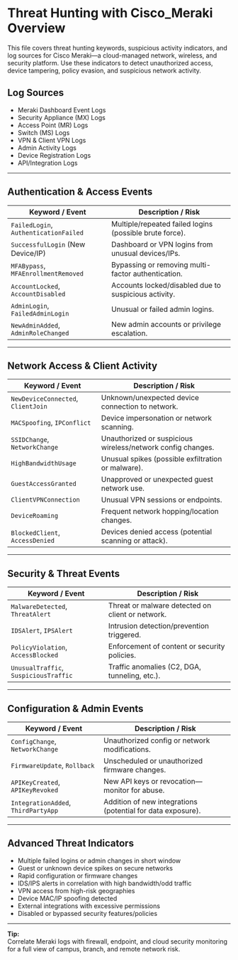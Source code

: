 # Threat Hunting with Cisco_Meraki Overview

This file covers threat hunting keywords, suspicious activity indicators, and log sources for Cisco Meraki—a cloud-managed network, wireless, and security platform. Use these indicators to detect unauthorized access, device tampering, policy evasion, and suspicious network activity.

## Log Sources
- Meraki Dashboard Event Logs  
- Security Appliance (MX) Logs  
- Access Point (MR) Logs  
- Switch (MS) Logs  
- VPN & Client VPN Logs  
- Admin Activity Logs  
- Device Registration Logs  
- API/Integration Logs  

---

## Authentication & Access Events

| **Keyword / Event**                    | **Description / Risk**                                   |
| -------------------------------------- | -------------------------------------------------------- |
| `FailedLogin`, `AuthenticationFailed`  | Multiple/repeated failed logins (possible brute force).  |
| `SuccessfulLogin` (New Device/IP)      | Dashboard or VPN logins from unusual devices/IPs.        |
| `MFABypass`, `MFAEnrollmentRemoved`    | Bypassing or removing multi-factor authentication.       |
| `AccountLocked`, `AccountDisabled`     | Accounts locked/disabled due to suspicious activity.     |
| `AdminLogin`, `FailedAdminLogin`       | Unusual or failed admin logins.                          |
| `NewAdminAdded`, `AdminRoleChanged`    | New admin accounts or privilege escalation.              |

---

## Network Access & Client Activity

| **Keyword / Event**                       | **Description / Risk**                                   |
| ----------------------------------------- | -------------------------------------------------------- |
| `NewDeviceConnected`, `ClientJoin`        | Unknown/unexpected device connection to network.         |
| `MACSpoofing`, `IPConflict`               | Device impersonation or network scanning.                |
| `SSIDChange`, `NetworkChange`             | Unauthorized or suspicious wireless/network config changes.|
| `HighBandwidthUsage`                      | Unusual spikes (possible exfiltration or malware).       |
| `GuestAccessGranted`                      | Unapproved or unexpected guest network use.              |
| `ClientVPNConnection`                     | Unusual VPN sessions or endpoints.                       |
| `DeviceRoaming`                           | Frequent network hopping/location changes.               |
| `BlockedClient`, `AccessDenied`           | Devices denied access (potential scanning or attack).    |

---

## Security & Threat Events

| **Keyword / Event**                   | **Description / Risk**                                   |
| ------------------------------------- | -------------------------------------------------------- |
| `MalwareDetected`, `ThreatAlert`      | Threat or malware detected on client or network.         |
| `IDSAlert`, `IPSAlert`                | Intrusion detection/prevention triggered.                |
| `PolicyViolation`, `AccessBlocked`    | Enforcement of content or security policies.             |
| `UnusualTraffic`, `SuspiciousTraffic` | Traffic anomalies (C2, DGA, tunneling, etc.).            |

---

## Configuration & Admin Events

| **Keyword / Event**                    | **Description / Risk**                                   |
| -------------------------------------- | -------------------------------------------------------- |
| `ConfigChange`, `NetworkChange`        | Unauthorized config or network modifications.            |
| `FirmwareUpdate`, `Rollback`           | Unscheduled or unauthorized firmware changes.            |
| `APIKeyCreated`, `APIKeyRevoked`       | New API keys or revocation—monitor for abuse.            |
| `IntegrationAdded`, `ThirdPartyApp`    | Addition of new integrations (potential for data exposure).|

---

## Advanced Threat Indicators

- Multiple failed logins or admin changes in short window  
- Guest or unknown device spikes on secure networks  
- Rapid configuration or firmware changes  
- IDS/IPS alerts in correlation with high bandwidth/odd traffic  
- VPN access from high-risk geographies  
- Device MAC/IP spoofing detected  
- External integrations with excessive permissions  
- Disabled or bypassed security features/policies

---

**Tip:**  
Correlate Meraki logs with firewall, endpoint, and cloud security monitoring for a full view of campus, branch, and remote network risk.

